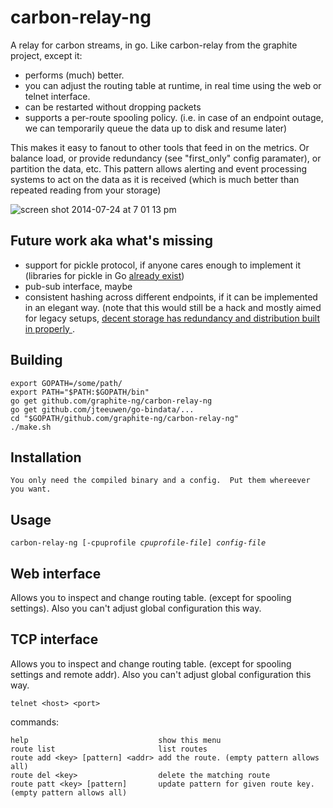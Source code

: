 carbon-relay-ng
===============

A relay for carbon streams, in go.
Like carbon-relay from the graphite project, except it:


 * performs (much) better.
 * you can adjust the routing table at runtime, in real time using the web or telnet interface.
 * can be restarted without dropping packets
 * supports a per-route spooling policy.
   (i.e. in case of an endpoint outage, we can temporarily queue the data up to disk and resume later)
 

This makes it easy to fanout to other tools that feed in on the metrics.
Or balance load, or provide redundancy (see "first_only" config paramater), or partition the data, etc.
This pattern allows alerting and event processing systems to act on the data as it is received (which is much better than repeated reading from your storage)


![screen shot 2014-07-24 at 7 01 13 pm](https://cloud.githubusercontent.com/assets/465717/3697144/b1efce7e-139f-11e4-83d1-c6e659fa093a.png)


Future work aka what's missing
------------------------------

* support for pickle protocol, if anyone cares enough to implement it (libraries for pickle in Go [already exist](https://github.com/kisielk/og-rek))
* pub-sub interface, maybe
* consistent hashing across different endpoints, if it can be implemented in an elegant way.  (note that this would still be a hack and mostly aimed for legacy setups, [decent storage has redundancy and distribution built in properly ](http://dieter.plaetinck.be/on-graphite-whisper-and-influxdb.html).


Building
--------

    export GOPATH=/some/path/
    export PATH="$PATH:$GOPATH/bin"
    go get github.com/graphite-ng/carbon-relay-ng
    go get github.com/jteeuwen/go-bindata/...
    cd "$GOPATH/github.com/graphite-ng/carbon-relay-ng"
    ./make.sh


Installation
------------

    You only need the compiled binary and a config.  Put them whereever you want.

Usage
-----

<pre><code>carbon-relay-ng [-cpuprofile <em>cpuprofile-file</em>] <em>config-file</em></code></pre>


Web interface
-------------

Allows you to inspect and change routing table.
(except for spooling settings).
Also you can't adjust global configuration this way.


TCP interface
-------------

Allows you to inspect and change routing table.
(except for spooling settings and remote addr).
Also you can't adjust global configuration this way.


    telnet <host> <port>
    
commands:

    help                             show this menu
    route list                       list routes
    route add <key> [pattern] <addr> add the route. (empty pattern allows all)
    route del <key>                  delete the matching route
    route patt <key> [pattern]       update pattern for given route key.  (empty pattern allows all)


